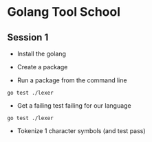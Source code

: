 # Golang Tool School

## Session 1

* Install the golang

* Create a package

* Run a package from the command line

`go test ./lexer`

*  Get a failing test failing for our language

`go test ./lexer`

* Tokenize 1 character symbols (and test pass)
